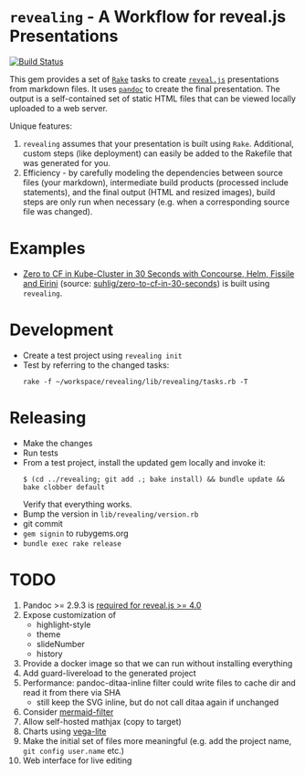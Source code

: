 # `revealing` - A Workflow for reveal.js Presentations

[![Build Status](https://app.travis-ci.com/suhlig/revealing.svg?branch=master)](https://app.travis-ci.com/suhlig/revealing)

This gem provides a set of [`Rake`](https://github.com/ruby/rake) tasks to create [`reveal.js`](https://revealjs.com) presentations from markdown files. It uses [`pandoc`](https://pandoc.org/) to create the final presentation. The output is a self-contained set of static HTML files that can be viewed locally uploaded to a web server.

Unique features:

1. `revealing` assumes that your presentation is built using `Rake`. Additional, custom steps (like deployment) can easily be added to the Rakefile that was generated for you.
1. Efficiency - by carefully modeling the dependencies between source files (your markdown), intermediate build products (processed include statements), and the final output (HTML and resized images), build steps are only run when necessary (e.g. when a corresponding source file was changed).

# Examples

* [Zero to CF in Kube-Cluster in 30 Seconds with Concourse, Helm, Fissile and Eirini](https://suhlig.github.io/zero-to-cf-in-30-seconds) (source: [suhlig/zero-to-cf-in-30-seconds](https://github.com/suhlig/zero-to-cf-in-30-seconds)) is built using `revealing`.

# Development

* Create a test project using `revealing init`
* Test by referring to the changed tasks:
  ```console
  rake -f ~/workspace/revealing/lib/revealing/tasks.rb -T
  ```

# Releasing

* Make the changes
* Run tests
* From a test project, install the updated gem locally and invoke it:
  ```console
  $ (cd ../revealing; git add .; bake install) && bundle update && bake clobber default
  ```
  Verify that everything works.
* Bump the version in `lib/revealing/version.rb`
* git commit
* `gem signin` to rubygems.org
* `bundle exec rake release`

# TODO

1. Pandoc >= 2.9.3 is [required for reveal.js >= 4.0](https://github.com/jgm/pandoc/issues/6451#issuecomment-642470350)
1. Expose customization of
   * highlight-style
   * theme
   * slideNumber
   * history
1. Provide a docker image so that we can run without installing everything
1. Add guard-livereload to the generated project
1. Performance: pandoc-ditaa-inline filter could write files to cache dir and read it from there via SHA
   - still keep the SVG inline, but do not call ditaa again if unchanged
1. Consider [mermaid-filter](https://github.com/raghur/mermaid-filter)
1. Allow self-hosted mathjax (copy to target)
1. Charts using [vega-lite](https://vega.github.io/vega-lite/usage/embed.html)
1. Make the initial set of files more meaningful (e.g. add the project name, `git config user.name` etc.)
1. Web interface for live editing
